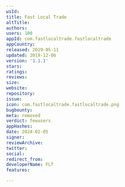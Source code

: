 ```yaml
---
wsId: 
title: Fast Local Trade
altTitle: 
authors: 
users: 100
appId: com.fastlocaltrade.fastlocaltrade
appCountry: 
released: 2019-05-11
updated: 2019-12-06
version: '1.1.1'
stars: 
ratings: 
reviews: 
size: 
website: 
repository: 
issue: 
icon: com.fastlocaltrade.fastlocaltrade.png
bugbounty: 
meta: removed
verdict: fewusers
appHashes: 
date: 2024-02-05
signer: 
reviewArchive: 
twitter: 
social: 
redirect_from: 
developerName: FLT
features: 

---
```


